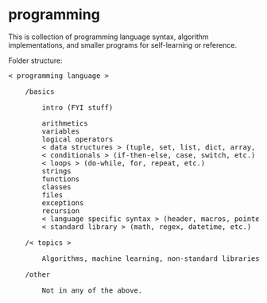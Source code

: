 # programming

This is collection of programming language syntax, algorithm implementations, and smaller programs for self-learning or reference.

Folder structure:

<pre>
< programming language >
        
	/basics
            
        intro (FYI stuff)
		
		arithmetics
		variables
		logical operators
    	< data structures > (tuple, set, list, dict, array, etc.)
    	< conditionals > (if-then-else, case, switch, etc.)
    	< loops > (do-while, for, repeat, etc.)
    	strings
    	functions
    	classes
    	files
    	exceptions
    	recursion
    	< language specific syntax > (header, macros, pointers, memory management, etc.)
    	< standard library > (math, regex, datetime, etc.)

    /< topics >
        
        Algorithms, machine learning, non-standard libraries. Name topics according to usage in language (i.e. Data Science, Machine Learning for Python).

    /other
        
        Not in any of the above.
</pre>